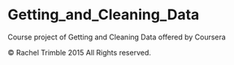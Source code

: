 # Getting_and_Cleaning_Data

Course project of Getting and Cleaning Data offered by Coursera

© Rachel Trimble 2015 All Rights reserved.
